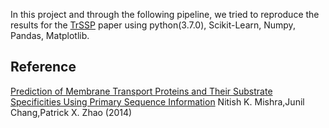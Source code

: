 In this project and through the following pipeline, we tried to reproduce the results for the [TrSSP]() paper using python(3.7.0), Scikit-Learn, Numpy, Pandas, Matplotlib.

## Reference
[TrSSp]:(https://journals.plos.org/plosone/article?id=10.1371/journal.pone.0100278)
[Prediction of Membrane Transport Proteins and Their Substrate Specificities Using Primary Sequence Information](https://journals.plos.org/plosone/article?id=10.1371/journal.pone.0100278)
Nitish K. Mishra,Junil Chang,Patrick X. Zhao (2014)
